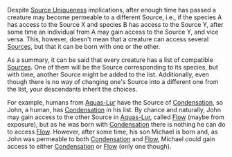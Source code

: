 Despite <a href='#' class='note-link' data-id='Source Uniqueness' onclick="console.log('Link clicked:', 'Source Uniqueness'); Shiny.setInputValue('linked_doc_click', 'Source Uniqueness', {priority: 'event'}); return false;">Source Uniqueness</a> implications, after enough time has passed a creature may become permeable to a different Source, i.e., if the species A has access to the Source X and species B has access to the Source Y, after some time an individual from A may gain access to the Source Y, and vice versa. This, however, doesn't mean that a creature can access several <a href='#' class='note-link' data-id='Sources' onclick="console.log('Link clicked:', 'Sources'); Shiny.setInputValue('linked_doc_click', 'Sources', {priority: 'event'}); return false;">Sources</a>, but that it can be born with one or the other.

As a summary, it can be said that every creature has a list of compatible <a href='#' class='note-link' data-id='Sources' onclick="console.log('Link clicked:', 'Sources'); Shiny.setInputValue('linked_doc_click', 'Sources', {priority: 'event'}); return false;">Sources</a>. One of them will be the Source corresponding to its species, but with time, another Source might be added to the list. Additionally, even though there is no way of changing one's Source into a different one from the list, your descendants inherit the choices.

For example, humans from <a href='#' class='note-link' data-id='Aquas-Lur' onclick="console.log('Link clicked:', 'Aquas-Lur'); Shiny.setInputValue('linked_doc_click', 'Aquas-Lur', {priority: 'event'}); return false;">Aquas-Lur</a> have the Source of <a href='#' class='note-link' data-id='Condensation' onclick="console.log('Link clicked:', 'Condensation'); Shiny.setInputValue('linked_doc_click', 'Condensation', {priority: 'event'}); return false;">Condensation</a>, so John, a human, has <a href='#' class='note-link' data-id='Condensation' onclick="console.log('Link clicked:', 'Condensation'); Shiny.setInputValue('linked_doc_click', 'Condensation', {priority: 'event'}); return false;">Condensation</a> in his list. By chance and naturally, John may gain access to the other Source in <a href='#' class='note-link' data-id='Aquas-Lur' onclick="console.log('Link clicked:', 'Aquas-Lur'); Shiny.setInputValue('linked_doc_click', 'Aquas-Lur', {priority: 'event'}); return false;">Aquas-Lur</a>, called <a href='#' class='note-link' data-id='Flow' onclick="console.log('Link clicked:', 'Flow'); Shiny.setInputValue('linked_doc_click', 'Flow', {priority: 'event'}); return false;">Flow</a> (maybe from exposure), but as he was born with <a href='#' class='note-link' data-id='Condensation' onclick="console.log('Link clicked:', 'Condensation'); Shiny.setInputValue('linked_doc_click', 'Condensation', {priority: 'event'}); return false;">Condensation</a> there is nothing he can do to access <a href='#' class='note-link' data-id='Flow' onclick="console.log('Link clicked:', 'Flow'); Shiny.setInputValue('linked_doc_click', 'Flow', {priority: 'event'}); return false;">Flow</a>. However, after some time, his son Michael is born and, as John was permeable to both <a href='#' class='note-link' data-id='Condensation' onclick="console.log('Link clicked:', 'Condensation'); Shiny.setInputValue('linked_doc_click', 'Condensation', {priority: 'event'}); return false;">Condensation</a> and <a href='#' class='note-link' data-id='Flow' onclick="console.log('Link clicked:', 'Flow'); Shiny.setInputValue('linked_doc_click', 'Flow', {priority: 'event'}); return false;">Flow</a>, Michael could gain access to either <a href='#' class='note-link' data-id='Condensation' onclick="console.log('Link clicked:', 'Condensation'); Shiny.setInputValue('linked_doc_click', 'Condensation', {priority: 'event'}); return false;">Condensation</a> or <a href='#' class='note-link' data-id='Flow' onclick="console.log('Link clicked:', 'Flow'); Shiny.setInputValue('linked_doc_click', 'Flow', {priority: 'event'}); return false;">Flow</a> (only one though).

